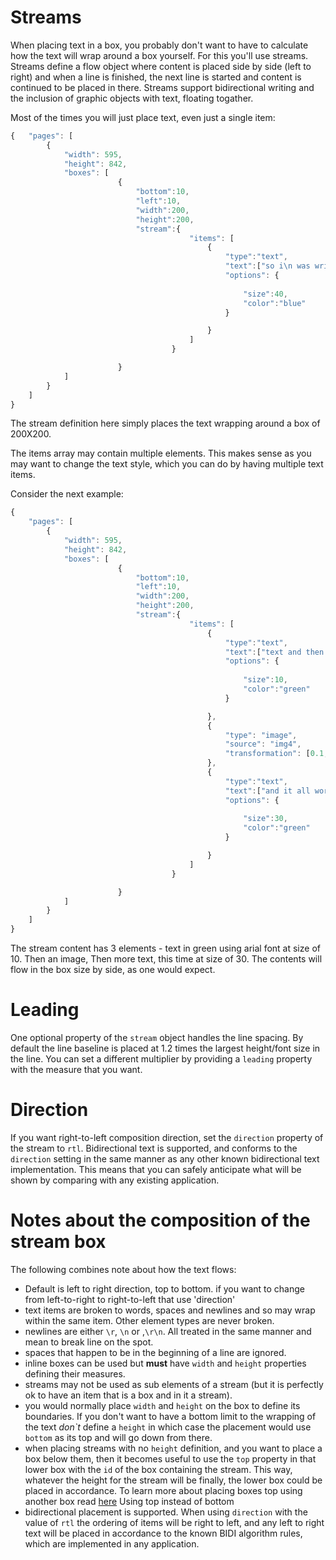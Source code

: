# Streams

When placing text in a box, you probably don't want to have to calculate how the text will wrap around a box yourself. For this you'll use streams. Streams define a flow object where content is placed side by side (left to right) and when a line is finished, the next line is started and content is continued to be placed in there. Streams support bidirectional writing and the inclusion of graphic objects with text, floating togather.

Most of the times you will just place text, even just a single item:

```javascript
{	"pages": [
		{
			"width": 595,
			"height": 842,
			"boxes": [
						{
							"bottom":10,
							"left":10,
							"width":200,
							"height":200,
							"stream":{
										"items": [
											{
												"type":"text",
												"text":["so i\n was writing this text,"," and it had several items"],
												"options": {
                                						                        "fontSource": "arial",
													"size":40, 
													"color":"blue"
												}

											}
										]						
									}

						}
			]
		}
	]
}
```

The stream definition here simply places the text wrapping around a box of 200X200.

The items array may contain multiple elements. This makes sense as you may want to change the text style, which you can do by having multiple text items.

Consider the next example:

```javascript
{
	"pages": [
		{
			"width": 595,
			"height": 842,
			"boxes": [
						{
							"bottom":10,
							"left":10,
							"width":200,
							"height":200,
							"stream":{
										"items": [
											{
												"type":"text",
												"text":["text and then an image"],
												"options": {
						                                                       "fontSource": "arial",
													"size":10,
													"color":"green"
												}

											},	
											{
												"type": "image",
												"source": "img4",
												"transformation": [0.1,0,0,0.1,0,0]
											},											
											{
												"type":"text",
												"text":["and it all worked very well"],
												"options": {
						                                                       "fontSource": "arial",
													"size":30,
													"color":"green"
												}

											}
										]
									}

						}
			]
		}
	]
}
```

The stream content has 3 elements - text in green using arial font at size of 10. Then an image, Then more text, this time at size of 30. The contents will flow in the box size by side, as one would expect.

# Leading

One optional property of the `stream` object handles the line spacing. By default the line baseline is placed at 1.2 times the largest height/font size in the line. You can set a different multiplier by providing a `leading` property with the measure that you want.

# Direction

If you want right-to-left composition direction, set the `direction` property of the stream to `rtl`.  Bidirectional text is supported, and conforms to the `direction` setting in the same manner as any other known bidirectional text implementation. This means that you can safely anticipate what will be shown by comparing with any existing application.


# Notes about the composition of the stream box

The following combines note about how the text flows:

* Default is left to right direction, top to bottom. if you want to change from left-to-right to right-to-left that use 'direction'
* text items are broken to words, spaces and newlines and so may wrap within the same item. Other element types are never broken.
* newlines are either `\r`, `\n` or ,`\r\n`. All treated in the same manner and mean to break line on the spot. 
* spaces that happen to be in the beginning of a line are ignored.
* inline boxes can be used but **must** have `width` and `height` properties defining their measures.
* streams may not be used as sub elements of a stream (but it is perfectly ok to have an item that is a box and in it a stream).
* you would normally place `width` and `height` on the box to define its boundaries. If you don't want to have a bottom limit to the wrapping of the text *don\`t* define a `height` in which case the placement would use `bottom` as its top and will go down from there.
* when placing streams with no `height` definition, and you want to place a box below them, then it becomes useful to use the `top` property in that lower box with the `id` of the box containing the stream. This way, whatever the height for the stream will be finally, the lower box could be placed in accordance. To learn more about placing boxes top using another box read [here](./job-ticket-boxes.md#anchor-box-left-ot-top-to-another-box-right-or-bottom)  <a ui-sref="documentation.jobticket.boxes({'#':'top'})">Using top instead of bottom</a>
* bidirectional placement is supported. When using `direction` with the value of `rtl` the ordering of items will be right to left, and any left to right text will be placed in accordance to the known BIDI algorithm rules, which are implemented in any application.
